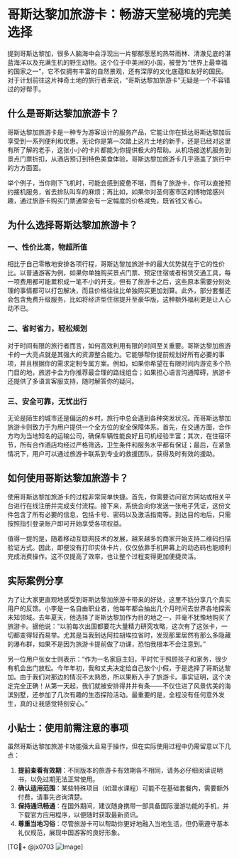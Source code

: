 # 哥斯达黎加旅游卡：畅游天堂秘境的完美选择

提到哥斯达黎加，很多人脑海中会浮现出一片郁郁葱葱的热带雨林、清澈见底的湛蓝海洋以及充满生机的野生动物。这个位于中美洲的小国，被誉为“世界上最幸福的国家之一”，它不仅拥有丰富的自然景观，还有深厚的文化底蕴和友好的国民。对于计划前往这片神奇土地的旅行者来说，“哥斯达黎加旅游卡”无疑是一个不容错过的好帮手。

## 什么是哥斯达黎加旅游卡？

哥斯达黎加旅游卡是一种专为游客设计的服务产品，它能让你在抵达哥斯达黎加后享受到一系列便利和优惠。无论你是第一次踏上这片土地的新手，还是已经对这里有所了解的老手，这张小小的卡片都能为你提供极大的帮助。从机场接送机服务到景点门票折扣，从酒店预订到特色美食体验，哥斯达黎加旅游卡几乎涵盖了旅行中的方方面面。

举个例子，当你刚下飞机时，可能会感到疲惫不堪，而有了旅游卡，你可以直接预约接机服务，省去排队叫车的麻烦；再比如，如果你对圣何塞市区的博物馆感兴趣，通过旅游卡购买门票通常会有一定幅度的价格减免，既省钱又省心。

## 为什么选择哥斯达黎加旅游卡？

### 一、性价比高，物超所值

相比于自己零散地安排各项行程，哥斯达黎加旅游卡的最大优势就在于它的性价比。以普通游客为例，如果你单独购买景点门票、预定住宿或者租赁交通工具，每一项费用都可能累积成一笔不小的开支。但有了旅游卡之后，这些原本需要分别处理的事情都可以打包解决，而且价格往往比单独购买更加划算。此外，部分套餐还会包含免费升级服务，比如将经济型住宿提升至豪华版，这种额外福利更是让人心动不已。

### 二、省时省力，轻松规划

对于时间有限的旅行者而言，如何高效利用有限的时间至关重要。哥斯达黎加旅游卡的一大亮点就是其强大的资源整合能力。它能够帮你提前规划好所有必要的事项，并且根据你的需求定制专属方案。例如，如果你希望在有限时间内游览多个热门目的地，旅游卡会为你推荐最合理的路线组合；如果担心语言沟通障碍，旅游卡还提供了多语言客服支持，随时解答你的疑问。

### 三、安全可靠，无忧出行

无论是陌生的城市还是偏远的乡村，旅行中总会遇到各种突发状况。而哥斯达黎加旅游卡则致力于为用户提供一个全方位的安全保障体系。首先，在交通方面，合作方均为当地知名的运输公司，确保车辆性能良好且司机经验丰富；其次，在住宿环节，所有合作酒店均经过严格筛选，卫生条件和服务水平都有保证；最后，在紧急情况下，用户可以通过旅游卡联系到专业的救援团队，获得及时有效的援助。

## 如何使用哥斯达黎加旅游卡？

使用哥斯达黎加旅游卡的过程非常简单快捷。首先，你需要访问官方网站或相关平台进行在线注册并完成支付流程。接下来，系统会向你发送一张电子凭证，这份文件包含了所有必要的信息，包括卡号、密码以及激活指南等。到达目的地后，只需按照指引登录账户即可开始享受各项权益。

值得一提的是，随着移动互联网技术的发展，越来越多的商家开始支持二维码扫描验证方式。因此，即便没有打印实体卡片，仅仅依靠手机屏幕上的动态码也能顺利完成消费操作。这不仅提高了效率，也让整个过程变得更加便捷灵活。

## 实际案例分享

为了让大家更直观地感受到哥斯达黎加旅游卡带来的好处，这里不妨分享几个真实用户的反馈。小李是一名自由职业者，他每年都会抽出几个月时间去世界各地探索未知领域。去年夏天，他选择了哥斯达黎加作为目的地之一，并毫不犹豫地购买了旅游卡。据他说：“以前每次出国都要花大量精力研究攻略，这次有了这张卡，一切都变得轻而易举。尤其是当我到达阿拉胡埃拉省时，发现那里居然有那么多隐藏的瀑布群，如果不是因为旅游卡提前做了功课，恐怕我根本不会注意到。”

另一位用户张女士则表示：“作为一名家庭主妇，平时忙于照顾孩子和家务，很少有机会出门放松。今年年初，我和丈夫决定给自己放个小假，于是选择了哥斯达黎加。由于我们对那边的情况不太熟悉，所以果断入手了旅游卡。事实证明，这个决定完全正确！从第一天起，我们就被安排得井井有条——不仅住进了风景优美的海滨别墅，还参加了几次有趣的生态探险活动。最重要的是，全程没有任何意外发生，真的让我感觉特别安心。”

## 小贴士：使用前需注意的事项

虽然哥斯达黎加旅游卡功能强大且易于操作，但在实际使用过程中仍需留意以下几点：

1. **提前查看有效期**：不同版本的旅游卡有效期各不相同，请务必仔细阅读说明书，以免过期无法正常使用。
2. **确认适用范围**：某些特殊项目（如潜水课程）可能不在基础套餐内，需要额外付费，请事先咨询清楚。
3. **保持通讯畅通**：在国外期间，建议随身携带一部具备国际漫游功能的手机，并下载官方应用程序，以便随时获取最新资讯。
4. **尊重当地习俗**：尽管旅游卡可以帮助你更好地融入当地生活，但仍需遵守基本礼仪规范，展现中国游客的良好形象。

[TG💪+ @jx0703 ![Image](https://github.com/user-attachments/assets/dbca1d08-cadb-493c-b0ec-ad6f7a83f270)]